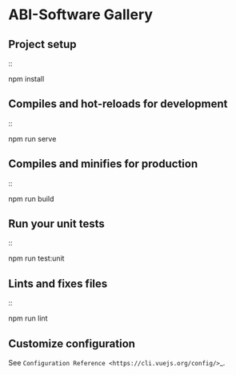 # ABI-Software Gallery

## Project setup

::

npm install

## Compiles and hot-reloads for development

::

npm run serve

## Compiles and minifies for production

::

npm run build

## Run your unit tests

::

npm run test:unit

## Lints and fixes files

::

npm run lint

## Customize configuration

See `Configuration Reference <https://cli.vuejs.org/config/>`\_.

